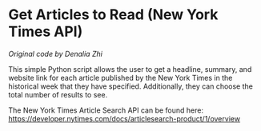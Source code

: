 # **Get Articles to Read (New York Times API)**
*Original code by Denalia Zhi*

This simple Python script allows the user to get a headline, summary, and website link for each article published by the New York Times in the historical week that they have specified. Additionally, they can choose the total number of results to see.

The New York Times Article Search API can be found here: https://developer.nytimes.com/docs/articlesearch-product/1/overview
